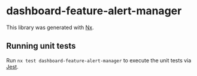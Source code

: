 # dashboard-feature-alert-manager

This library was generated with [Nx](https://nx.dev).

## Running unit tests

Run `nx test dashboard-feature-alert-manager` to execute the unit tests via [Jest](https://jestjs.io).
